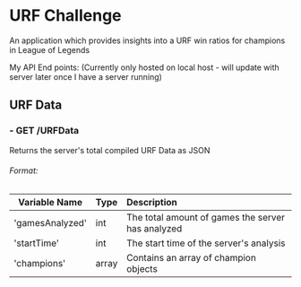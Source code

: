 # URF Challenge

An application which provides insights into a URF win ratios for champions in League of Legends 


My API End points:
(Currently only hosted on local host - will update with server later once I have a server running)

## URF Data
### - GET  /URFData

Returns the server's total compiled URF Data as JSON

###### Format:
| Variable Name     | Type      	| Description  											|
| ----------------- |:------------- |:----------------------------------------------------- |
|'gamesAnalyzed' 	| int 			| The total amount of games the server has analyzed 	|
|'startTime' 		| int 			| The start time of the server's analysis 				|
|'champions'		| array 		| Contains an array of champion objects					|